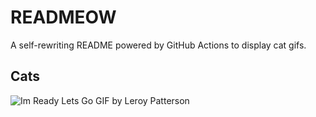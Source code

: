 # READMEOW

A self-rewriting README powered by GitHub Actions to display cat gifs.

## Cats

![Im Ready Lets Go GIF by Leroy Patterson](https://media3.giphy.com/media/CjmvTCZf2U3p09Cn0h/200.gif?cid=9acd02da8trbo8ftj8rsowctitjcvm9oihxckfsq63hx33jw&ep=v1_gifs_search&rid=200.gif&ct=g)
